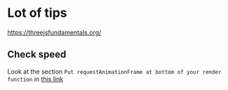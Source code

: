 # Lot of tips
https://threejsfundamentals.org/

## Check speed
Look at the section `Put requestAnimationFrame at bottom of your render function` in [this link](https://threejsfundamentals.org/threejs/lessons/threejs-debugging-javascript.html)